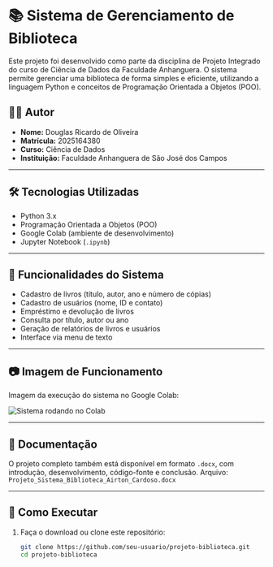 # 📚 Sistema de Gerenciamento de Biblioteca

Este projeto foi desenvolvido como parte da disciplina de Projeto Integrado do curso de Ciência de Dados da Faculdade Anhanguera. O sistema permite gerenciar uma biblioteca de forma simples e eficiente, utilizando a linguagem Python e conceitos de Programação Orientada a Objetos (POO).

## 👨‍💻 Autor

- **Nome:** Douglas Ricardo de Oliveira 
- **Matrícula:** 2025164380  
- **Curso:** Ciência de Dados  
- **Instituição:** Faculdade Anhanguera de São José dos Campos

---

## 🛠️ Tecnologias Utilizadas

- Python 3.x
- Programação Orientada a Objetos (POO)
- Google Colab (ambiente de desenvolvimento)
- Jupyter Notebook (`.ipynb`)

---

## 🧩 Funcionalidades do Sistema

- Cadastro de livros (título, autor, ano e número de cópias)
- Cadastro de usuários (nome, ID e contato)
- Empréstimo e devolução de livros
- Consulta por título, autor ou ano
- Geração de relatórios de livros e usuários
- Interface via menu de texto

---

## 📷 Imagem de Funcionamento

Imagem da execução do sistema no Google Colab:

![Sistema rodando no Colab](imagens/colab_print.jpg)

---

## 📄 Documentação

O projeto completo também está disponível em formato `.docx`, com introdução, desenvolvimento, código-fonte e conclusão. Arquivo:  
`Projeto_Sistema_Biblioteca_Airton_Cardoso.docx`

---

## 🚀 Como Executar

1. Faça o download ou clone este repositório:
   ```bash
   git clone https://github.com/seu-usuario/projeto-biblioteca.git
   cd projeto-biblioteca

